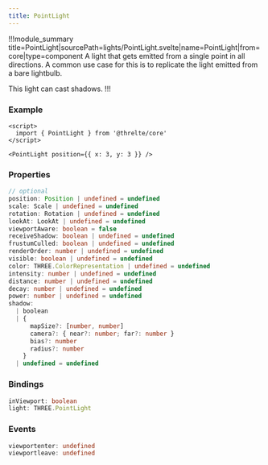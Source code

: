 ```yaml
---
title: PointLight
---
```


!!!module_summary title=PointLight|sourcePath=lights/PointLight.svelte|name=PointLight|from=core|type=component
A light that gets emitted from a single point in all directions. A common use case for this is to replicate the light emitted from a bare lightbulb.

This light can cast shadows.
!!!

### Example

```svelte
<script>
  import { PointLight } from '@threlte/core'
</script>

<PointLight position={{ x: 3, y: 3 }} />
```

### Properties

```ts
// optional
position: Position | undefined = undefined
scale: Scale | undefined = undefined
rotation: Rotation | undefined = undefined
lookAt: LookAt | undefined = undefined
viewportAware: boolean = false
receiveShadow: boolean | undefined = undefined
frustumCulled: boolean | undefined = undefined
renderOrder: number | undefined = undefined
visible: boolean | undefined = undefined
color: THREE.ColorRepresentation | undefined = undefined
intensity: number | undefined = undefined
distance: number | undefined = undefined
decay: number | undefined = undefined
power: number | undefined = undefined
shadow:
  | boolean
  | {
      mapSize?: [number, number]
      camera?: { near?: number; far?: number }
      bias?: number
      radius?: number
    }
  | undefined = undefined
```

### Bindings

```ts
inViewport: boolean
light: THREE.PointLight
```

### Events

```ts
viewportenter: undefined
viewportleave: undefined
```

